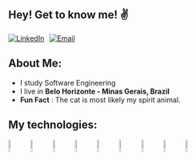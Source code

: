 ## Hey! Get to know me! :v:

<p style="display: flex; align-items: center; gap: 10px; margin: 0;">
  <a href="https://www.linkedin.com/in/veigajoao/">
    <img src="https://img.shields.io/badge/veigajoao-blue?style=flat-square&logo=linkedin&logoColor=white" alt="LinkedIn">
  </a>
  <a href="mailto:jvdvandrade1996@gmail.com">
    <img src="https://img.shields.io/badge/jvdvandrade1996%40gmail.com-red?style=flat-square&logo=gmail&logoColor=white" alt="Email">
  </a>
</p>

## About Me:

-  I study Software Engineering
-  I live in **Belo Horizonte - Minas Gerais, Brazil**
-  **Fun Fact** : The cat is most likely my spirit animal.

## My technologies:

<a href="#"><img src="https://icon.icepanel.io/Technology/svg/JavaScript.svg" style="width: 8%;" /></a>
<a href="#"><img src="https://icon.icepanel.io/Technology/svg/TypeScript.svg" style="width: 8%;" /></a>
<a href="#"><img src="https://icon.icepanel.io/Technology/svg/Nest.js.svg" style="width: 8%;" /></a>
<a href="#"><img src="https://icon.icepanel.io/Technology/png-shadow-512/Express.png" style="width: 8%;" /></a>
<a href="#"><img src="https://icon.icepanel.io/Technology/svg/PostgresSQL.svg" style="width: 8%;" /></a>
<a href="#"><img src="https://icon.icepanel.io/Technology/svg/Docker.svg" style="width: 8%;" /></a>
<a href="#"><img src="https://icon.icepanel.io/Technology/svg/HTML5.svg" style="width: 8%;" /></a>
<a href="#"><img src="https://icon.icepanel.io/Technology/svg/CSS3.svg" style="width: 8%;" /></a>
<a href="#"><img src="https://icon.icepanel.io/Technology/svg/Sass.svg" style="width: 8%;" /></a>


<br>





